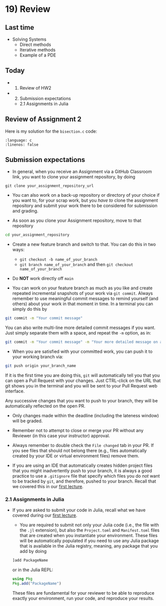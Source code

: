 # 19) Review

## Last time
- Solving Systems
  - Direct methods
  - Iterative methods
  - Example of a PDE

## Today
- 1. Review of HW2
- 2. Submission expectations
  - 2.1 Assignments in Julia

## Review of Assignment 2

Here is my solution for the `bisection.c` code:

```{literalinclude} ../c_programs/module4-6_assignment2/bisection.c
:language: c
:linenos: false
```

## Submission expectations

- In general, when you receive an Assignment via a GitHub Classroom link, you want to clone your assignment repository, by doing

```shell
git clone your_assignment_repository_url
```

- You can also work on a back-up repository or directory of your choice if you want to, for your scrap work, but you _have to_ clone the assignment repository and submit your work there to be considered for submission and grading.

- As soon as you clone your Assignment repository, move to that repository

```bash
cd your_assignment_repository
```

- Create a new feature branch and switch to that. You can do this in two ways:
  * `git checkout -b name_of_your_branch`
  * `git branch name_of_your_branch` and then `git checkout name_of_your_branch`

- Do **NOT** work directly off `main`

- You can work on your feature branch as much as you like and create repeated incremental snapshots of your work via `git commit`. Always remember to use meaningful commit messages to remind yourself (and others) about your work in that moment in time. In a terminal you can simply do this by

```bash
git commit -m "Your commit message"
```

You can also write multi-line more detailed commit messages if you want. Just simply separate them with a space, and repeat the `-m` option, as in:

```bash
git commit -m "Your commit message" -m "Your more detailed message on a new line"
```

- When you are satisfied with your committed work, you can push it to your working branch via:

```bash
git push origin your_branch_name
```

If it is the first time you are doing this, `git` will automatically tell you that you can open a Pull Request with your changes. Just CTRL-click on the URL that git shows you in the terminal and you will be sent to your Pull Request web interface.

Any successive changes that you want to push to your branch, they will be automatically reflected on the open PR.

- Only changes made within the deadline (including the lateness window) will be graded.

- Remember not to attempt to close or merge your PR without any Reviewer (in this case your instructor) approval.

- Always remember to double check the `File changed` tab in your PR. If you see files that should not belong there (e.g., files automatically created by your IDE or virtual environment files) remove them.

- If you are using an IDE that automatically creates hidden project files that you might inadvertently push to your branch, it is always a good practice to use a `.gitignore` file that specify which files you do _not_ want to be tracked by `git`, and therefore, pushed to your branch. Recall that we covered this in our [first lecture](https://sdsu-comp526.github.io/fall24/slides/module1-1_first_class.html#keeping-track-with-git).

### 2.1 Assignments in Julia

- If you are asked to submit your code in Julia, recall what we have covered during our [first lecture](https://sdsu-comp526.github.io/fall24/slides/module1-1_first_class.html#julia).

  * You are required to submit not only your Julia code (i.e., the file with the `.jl` extension), but also the `Project.toml` and `Manifest.toml` files that are created when you instantiate your environment. These files will be automatically populated if you need to use any Julia package that is available in the Julia registry, meaning, any package that you add by doing

  ```julia
  ]add PackageName
  ```

  or in the Julia REPL:
  ```julia
  using Pkg
  Pkg.add("PackageName")
  ```

  These files are fundamental for your reviewer to be able to reproduce exactly your environment, run your code, and reproduce your results.

